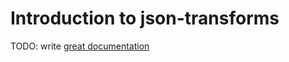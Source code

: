 # Introduction to json-transforms

TODO: write [great documentation](http://jacobian.org/writing/what-to-write/)
